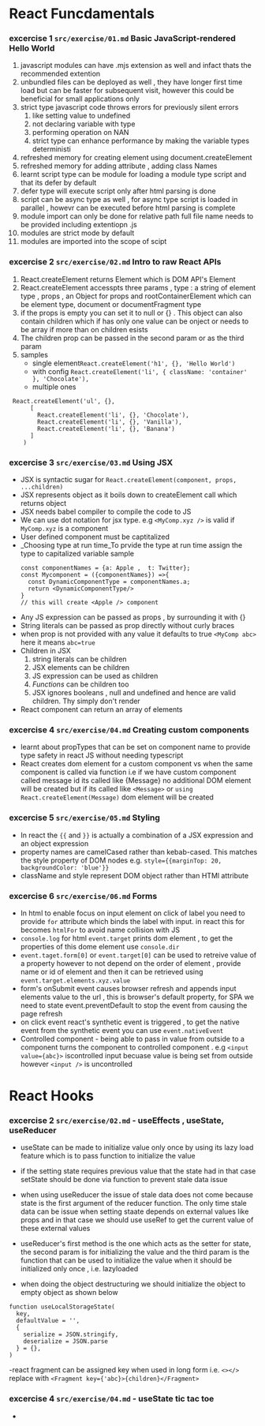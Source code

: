 # React Funcdamentals

### excercise 1 `src/exercise/01.md` Basic JavaScript-rendered Hello World

1. javascript modules can have .mjs extension as well and infact thats the recommended extention
2. unbundled files can be deployed as well , they have longer first time load but can be faster for subsequent visit,
   however this could be beneficial for small applications only
3. strict type javascript code throws errors for previously silent errors
   1. like setting value to undefined
   2. not declaring variable with type
   3. performing operation on NAN
   4. strict type can enhance performance by making the variable types deterministi
4. refreshed memory for creating element using document.createElement
5. refreshed memory for adding attribute , adding class Names
6. learnt script type can be module for loading a module type script and that its defer by default
7. defer type will execute script only after html parsing is done
8. script can be async type as well , for async type script is loaded in parallel , howevr can be executed before html parsing is complete
9. module import can only be done for relative path full file name needs to be provided including extentiopn .js
10. modules are strict mode by default
11. modules are imported into the scope of scipt

### excercise 2 `src/exercise/02.md` Intro to raw React APIs

1. React.createElement returns Element which is DOM API's Element
2. React.createElement accesspts three params , type : a string of element type , props , an Object for props and rootContainerElement which can be element type, document or documentFragment type
3. if the props is empty you can set it to null or {} . This object can also contain children which if has only one value can be onject or needs to be array if more than on children esists
4. The children prop can be passed in the second param or as the third param
5. samples
   - single element`React.createElement('h1', {}, 'Hello World')`
   - with config `React.createElement('li', { className: 'container' }, 'Chocolate'),`
   - multiple ones

```
 React.createElement('ul', {},
      [
        React.createElement('li', {}, 'Chocolate'),
        React.createElement('li', {}, 'Vanilla'),
        React.createElement('li', {}, 'Banana')
      ]
    )

```

### excercise 3 `src/exercise/03.md` Using JSX

- JSX is syntactic sugar for `React.createElement(component, props, ...children)`
- JSX represents object as it boils down to createElement call which returns object
- JSX needs babel compiler to compile the code to JS
- We can use dot notation for jsx type. e.g `<MyComp.xyz />` is valid if `MyComp.xyz` is a component
- User defined component must be captitalized
- \_Choosing type at run time_To prvide the type at run time assign the type to capitalized variable sample
  ```
  const componentNames = {a: Apple ,  t: Twitter};
  const Mycomponent = ({componentNames}) =>{
    const DynamicComponentType = componentNames.a;
    return <DynamicComponentType/>
  }
  // this will create <Apple /> component
  ```
- Any JS expression can be passed as props , by surrounding it with {}
- String literals can be passed as prop directly without curly braces
- when prop is not provided with any value it defaults to true `<MyComp abc>` here it means `abc=true`
- Children in JSX
  1. string literals can be children
  2. JSX elements can be children
  3. JS expression can be used as children
  4. _Functions_ can be children too
  5. JSX ignores booleans , null and undefined and hence are valid children. Thy simply don't render
- React component can return an array of elements

### excercise 4 `src/exercise/04.md` Creating custom components

- learnt about propTypes that can be set on component name to provide type safety in react JS without needing typescript
- React creates dom element for a custom component vs when the same component is called via function i.e if we have custom component called message id its called like {Message} no additional DOM element will be created but if its called like `<Message>` or `using React.createElement(Message)` dom element will be created

### excercise 5 `src/exercise/05.md` Styling

- In react the `{{` and `}}` is actually a combination of a JSX expression and an object expression
- property names are camelCased rather than kebab-cased. This matches the style property of DOM nodes e.g. `style={{marginTop: 20, backgroundColor: 'blue'}}`
- className and style represent DOM object rather than HTMl attribute

### excercise 6 `src/exercise/06.md` Forms

  - In html to enable focus on input element on click of label you need to provide `for` attribute which binds the label with input. in react this for becomes `htmlFor` to avoid name collision with JS
  - `console.log` for html `event.target` prints dom element , to get the properties of this dome element use `console.dir`
  - `event.taget.form[0]` or `event.target[0]` can be used to retreive value of a property however to not depend on the order of element , provide name or id of element and then it can be retrieved using `event.target.elements.xyz.value`
  - form's onSubmit event causes browser refresh and appends input elements value to the url , this is browser's default property, for SPA we need to state event.preventDefault to stop the event from causing the page refresh
  - on click event react's synthetic event is triggered , to get the native event from the synthetic event you can use `event.nativeEvent`
  - Controlled component - being able to pass in value from outside to a component turns the component to controlled component . e.g `<input value={abc}>` iscontrolled input becuase value is being set from outside however `<input />` is uncontrolled

# React Hooks

### excercise 2 `src/exercise/02.md` - useEffects , useState, useReducer

- useState can be made to initialize value only once by using its lazy load feature which is to pass function to initialize the value

- if the setting state requires previous value that the state had in that case setState should be done via function to prevent stale data issue
- when using useReducer the issue of stale data does not come because state is the first argument of the reducer function. The only time stale data can be issue when setting staate depends on external values like props and in that case we should use useRef to get the current value of these external values
- useReducer's first method is the one which acts as the setter for state, the second param is for initializing the value and the third param is the function that can be used to initialize the value when it should be initialized only once , i.e. lazyloaded

- when doing the object destructuring we should initialize the object to empty object as shown below

```
function useLocalStorageState(
  key,
  defaultValue = '',
  {
    serialize = JSON.stringify,
    deserialize = JSON.parse
  } = {},
)
```

-react fragment can be assigned key when used in long form i.e. `<></>` replace with `<Fragment key={'abc}>{children}</Fragment>`

### excercise 4 `src/exercise/04.md` - useState tic tac toe
- 